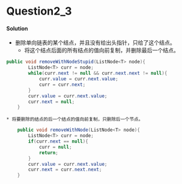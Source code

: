 # Question2_3

#### Solution
* 删除单向链表的某个结点，并且没有给出头指针，只给了这个结点。
	* 将这个结点后面的所有结点的值向前复制，并删除最后一个结点。
```Java
public void removeWithNodeStupid(ListNode<T> node){
		ListNode<T> curr = node;
		while(curr.next != null && curr.next.next != null){
			curr.value = curr.next.value;
			curr = curr.next;
		}
		curr.value = curr.next.value;
		curr.next = null;
	}
```
	* 将要删除的结点的后一个结点的值向前复制，只删除后一个节点。
```Java
	public void removeWithNode(ListNode<T> node){
		ListNode<T> curr = node;
		if(curr.next == null){
			curr = null;
			return;
		}
		curr.value = curr.next.value;
		curr.next = curr.next.next;
	}
```

